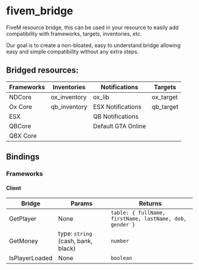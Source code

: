 # fivem_bridge
FiveM resource bridge, this can be used in your resource to easily add compatibility with frameworks, targets, inventories, etc.

Our goal is to create a non-bloated, easy to understand bridge allowing easy and simple compatibility without any extra steps.

## Bridged resources:

| Frameworks | Inventories  | Notifications      | Targets
| -----------| ------------ | ------------------ | --------- |
| NDCore     | ox_inventory | ox_lib             | ox_target |
| Ox Core    | qb_inventory | ESX Notifications  | qb_target |
| ESX        |              | QB Notifications   |           |
| QBCore     |              | Default GTA Online |           |
| QBX Core   |              |                    |           |



## Bindings
### Frameworks
#### Client
| Bridge         | Params                              | Returns                                                 |
| -------------- | ----------------------------------- | ------------------------------------------------------- |
| GetPlayer      | None                                | `table: { fullName, firstName, lastName, dob, gender }` |
| GetMoney       | type: `string` (cash, bank, black)  | `number`                                                |
| IsPlayerLoaded | None                                | `boolean`                                               |
